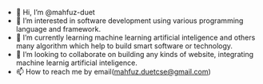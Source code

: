 - 👋 Hi, I’m @mahfuz-duet
- 👀 I’m interested in software development using various programming language and framework.
- 🌱 I’m currently learning machine learning artificial inteligence and others many algorithm which  help to build smart software or technology.
- 💞️ I’m looking to collaborate on building any kinds of website, integrating machine learnig artificial inteligence.
- 📫 How to reach me by email(mahfuz.duetcse@gmail.com)


<!---
mahfuz-duet/mahfuz-duet is a ✨ special ✨ repository because its `README.md` (this file) appears on your GitHub profile.
You can click the Preview link to take a look at your changes.
--->
